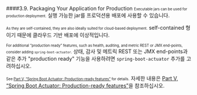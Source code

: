 ####3.9. Packaging Your Application for Production
<small><small>Executable jars can be used for production deployment.</small></small>
실행 가능한 jar를 프로덕션용 배포에 사용할 수 있습니다.

<small><small>As they are self-contained, they are also ideally suited for cloud-based deployment.</small></small>
self-contained 형이기 때문에 클라우드 기반 배포에 이상적입니다.

<small><small>For additional “production ready” features, such as health, auditing, and metric REST or JMX end-points, consider adding `spring-boot-actuator`.</small></small>
상태, 감사 및 메트릭 REST 또는 JMX end-points과 같은 추가 "production ready" 기능을 사용하려면 `spring-boot-actuator` 추가를 고려하십시오.

<small><small>See [Part V, “Spring Boot Actuator: Production-ready features”](https://docs.spring.io/spring-boot/docs/current/reference/html/production-ready.html) for details.</small></small>
자세한 내용은 [Part V, “Spring Boot Actuator: Production-ready features”](https://docs.spring.io/spring-boot/docs/current/reference/html/production-ready.html)을 참조하십시오.